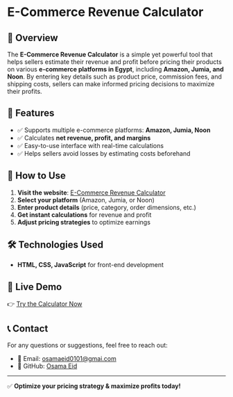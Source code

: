 # E-Commerce Revenue Calculator

## 📌 Overview
The **E-Commerce Revenue Calculator** is a simple yet powerful tool that helps sellers estimate their revenue and profit before pricing their products on various **e-commerce platforms in Egypt**, including **Amazon, Jumia, and Noon**. By entering key details such as product price, commission fees, and shipping costs, sellers can make informed pricing decisions to maximize their profits.

## 🎯 Features
- ✅ Supports multiple e-commerce platforms: **Amazon, Jumia, Noon**
- ✅ Calculates **net revenue, profit, and margins**
- ✅ Easy-to-use interface with real-time calculations
- ✅ Helps sellers avoid losses by estimating costs beforehand

## 🚀 How to Use
1. **Visit the website**: [E-Commerce Revenue Calculator](https://osamaeid1.github.io/e-commerce-calc-revenue/)
2. **Select your platform** (Amazon, Jumia, or Noon)
3. **Enter product details** (price, category, order dimensions, etc.)
4. **Get instant calculations** for revenue and profit
5. **Adjust pricing strategies** to optimize earnings

## 🛠️ Technologies Used
- **HTML, CSS, JavaScript** for front-end development


## 📌 Live Demo
👉 [Try the Calculator Now](https://osamaeid1.github.io/e-commerce-calc-revenue/)

## 📞 Contact
For any questions or suggestions, feel free to reach out:
- 📧 Email: [osamaeid0101@gmai.com](mailto:YourEmail@example.com)
- 🐙 GitHub: [Osama Eid](https://github.com/osamaeid1)

---
✅ **Optimize your pricing strategy & maximize profits today!**
